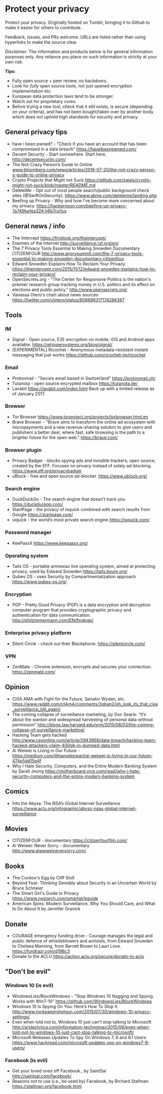 # Protect your privacy
Protect your privacy. Originally hosted on Tumblr, bringing it to Github to make it easier for others to contribute.

Feedback, issues, and PRs welcome. URLs are listed rather than using hyperlinks to make the source clear.

_Disclaimer:_ The information and products below is for general information purposes only. Any reliance you place on such information is strictly at your own risk.

**Tips:**

- Fully open source = peer review, no backdoors. 
- Look for _fully_ open source tools, not just opened encryption implementation etc. 
- European data protection laws tend to be stronger. 
- Watch out for proprietary cores. 
- Before trying a new tool, check that it still exists, is secure (depending on your criteria), and has not been bought/taken over by another body which does not uphold high standards for security and privacy. 

## General privacy tips

- have i been pwned? - "Check if you have an account that has been compromised in a data breach" https://haveibeenpwned.com/
- Decent Security - Start somewhere. Start here. http://decentsecurity.com/
- The Not-Crazy Person’s Guide to Online www.bloomberg.com/news/articles/2016-07-20/the-not-crazy-person-s-guide-to-online-privacy
- Crypto Projects that Might not Suck https://github.com/sweis/crypto-might-not-suck/blob/master/README.md
- DeleteMe - Opt out of most people search/public background check sites (@SwiftOnSecurity). https://www.abine.com/deleteme/landing.php
- Beefing up Privacy - Why and how I’ve become more concerned about my privacy. https://hackernoon.com/beefing-up-privacy-7a749befea32#.h6b7cp1sq

## General news / info
- The Intercept https://firstlook.org/theintercept/
- Enemies of the Internet http://surveillance.rsf.org/en/
- The 7 Privacy Tools Essential to Making Snowden Documentary CITIZENFOUR http://www.angrysummit.com/the-7-privacy-tools-essential-to-making-snowden-documentary-citizenfour
- Edward Snowden Explains How To Reclaim Your Privacy https://theintercept.com/2015/11/12/edward-snowden-explains-how-to-reclaim-your-privacy/
- OpenSecrets.org - "The Center for Responsive Politics is the nation's premier research group tracking money in U.S. politics and its effect on elections and public policy." http://www.opensecrets.org/
- Vanessa Otero's chart about news sources https://twitter.com/vlotero/status/808696317174288387

## Tools

### IM
- Signal - Open source, E2E encryption on mobile; iOS and Android apps available. https://whispersystems.org/blog/signal/
- [EXPERIMENTAL] Ricochet - Anonymous metadata-resistant instant messaging that just works https://github.com/ricochet-im/ricochet

### Email
- Protonmail - "Secure email based in Switzerland" https://protonmail.ch/
- Tutanota - open source encrypted mailbox https://tutanota.de/
- Lavabit https://lavabit.com/index.html Back up with a limited release as of January 2017.

### Browser
- Tor Browser https://www.torproject.org/projects/torbrowser.html.en
- Brave Browser - "Brave aims to transform the online ad ecosystem with micropayments and a new revenue-sharing solution to give users and publishers a better deal, where fast, safe browsing is the path to a brighter future for the open web." https://brave.com/

### Browser plugin
- Privacy Badger - blocks spying ads and invisible trackers; open source, created by the EFF. Focuses on privacy instead of solely ad-blocking.  https://www.eff.org/privacybadger
- uBlock - free and open source ad-blocker. https://www.ublock.org/

### Search engine
- DuckDuckGo - The search engine that doesn’t track you https://duckduckgo.com/
- StartPage - the privacy of Ixquick combined with search results from Google https://startpage.com/
- ixquick - the world’s most private search engine https://ixquick.com/

### Password manager
- KeePassX https://www.keepassx.org/

### Operating system
- Tails OS - portable amnesiac live operating system, aimed at protecting privacy; used by Edward Snowden https://tails.boum.org/
- Qubes OS - uses Security by Compartmentalization approach https://www.qubes-os.org/ 

### Encryption
- PGP - Pretty Good Privacy (PGP) is a data encryption and decryption computer program that provides cryptographic privacy and authentication for data communication. http://philzimmermann.com/EN/findpgp/

### Enterprise privacy platform
- Silent Circle - check out their Blackphone. https://silentcircle.com/

### VPN
- ZenMate - Chrome extension, encrypts and secures your connection. https://zenmate.com/

## Opinion

- CISA AMA with Fight for the Future, Senator Wyden, etc. https://www.reddit.com/r/IAmA/comments/3qban2/oh_look_its_that_cisa_surveillance_bill_again/
- The coming collapse of surveillance marketing, by Doc Searls: "It’s about the wanton and widespread harvesting of personal data without permission" http://blogs.law.harvard.edu/vrm/2015/08/03/the-coming-collapse-of-surveillance-marketing/
- Hacking Team gets hacked http://www.csoonline.com/article/2943968/data-breach/hacking-team-hacked-attackers-claim-400gb-in-dumped-data.html
- Ai Weiwei is Living in Our Future - https://medium.com/@hansdezwart/ai-weiwei-is-living-in-our-future-474e5dd15e4f
- Why I Hate Security, Computers, and the Entire Modern Banking System by Sarah Jeong https://motherboard.vice.com/read/why-i-hate-security-computers-and-the-entire-modern-banking-system

## Comics

- Into the Abyss: The NSA’s Global Internet Surveillance https://www.aclu.org/infographic/abyss-nsas-global-internet-surveillance 

## Movies
- CITIZENFOUR - documentary https://citizenfourfilm.com/
- Ai Weiwei: Never Sorry - documentary http://www.aiweiweineversorry.com/

## Books
- The Cuckoo's Egg by Cliff Stoll
- Beyond Fear: Thinking Sensibly about Security in an Uncertain World by Bruce Schneier
- The Smart Girl's Guide to Privacy https://www.nostarch.com/smartgirlsguide
- American Spies: Modern Surveillance, Why You Should Care, and What to Do About It by Jennifer Granick

## Donate
* COURAGE emergency funding drive - Courage manages the legal and public defence of whistleblowers and activists, from Edward Snowden to Chelsea Manning, from Barrett Brown to Lauri Love. https://fundrazr.com/d19Bc3
* Donate to the ACLU https://action.aclu.org/secure/donate-to-aclu

## "Don't be evil"

### Windows 10 (is evil)
* WindowsLies/BlockWindows - "Stop Windows 10 Nagging and Spying. Works with Win7-10" https://github.com/WindowsLies/BlockWindows
* Windows 10 Is Spying On You: Here’s How To Stop It http://www.rockpapershotgun.com/2015/07/30/windows-10-privacy-settings/
* Even when told not to, Windows 10 just can’t stop talking to Microsoft http://arstechnica.com/information-technology/2015/08/even-when-told-not-to-windows-10-just-cant-stop-talking-to-microsoft/
* Microsoft Releases Updates To Spy On Windows 7, 8 and 8.1 Users https://www.hackread.com/microsoft-updates-spy-on-windows7-8-users/

### Facebook (is evil)
* Get your loved ones off Facebook., by SaintSal http://saintsal.com/facebook/
* Reasons not to use (i.e., be used by) Facebook, by Richard Stallman https://stallman.org/facebook.html
